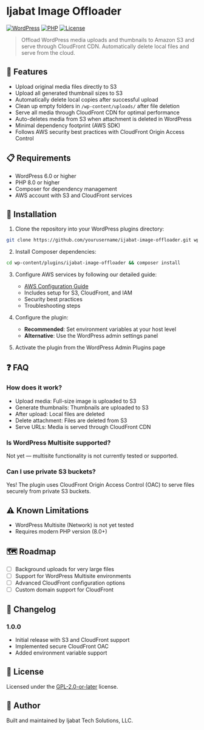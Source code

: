 # Ijabat Image Offloader

[![WordPress](https://img.shields.io/badge/WordPress-6.0%2B-blue.svg)](https://wordpress.org/)
[![PHP](https://img.shields.io/badge/PHP-8.0%2B-purple.svg)](https://php.net/)
[![License](https://img.shields.io/badge/License-GPL%20v2-blue.svg)](https://www.gnu.org/licenses/gpl-2.0.html)

> Offload WordPress media uploads and thumbnails to Amazon S3 and serve through CloudFront CDN. Automatically delete local files and serve from the cloud.

## 🚀 Features

- Upload original media files directly to S3
- Upload all generated thumbnail sizes to S3
- Automatically delete local copies after successful upload
- Clean up empty folders in `/wp-content/uploads/` after file deletion
- Serve all media through CloudFront CDN for optimal performance
- Auto-deletes media from S3 when attachment is deleted in WordPress
- Minimal dependency footprint (AWS SDK)
- Follows AWS security best practices with CloudFront Origin Access Control

## 📋 Requirements

- WordPress 6.0 or higher
- PHP 8.0 or higher
- Composer for dependency management
- AWS account with S3 and CloudFront services

## 🔧 Installation

1. Clone the repository into your WordPress plugins directory:
```bash
git clone https://github.com/yourusername/ijabat-image-offloader.git wp-content/plugins/ijabat-image-offloader
```

2. Install Composer dependencies:
```bash
cd wp-content/plugins/ijabat-image-offloader && composer install
```

3. Configure AWS services by following our detailed guide:
   - [AWS Configuration Guide](readme/aws_config.md)
   - Includes setup for S3, CloudFront, and IAM
   - Security best practices
   - Troubleshooting steps

4. Configure the plugin:
   - **Recommended**: Set environment variables at your host level
   - **Alternative**: Use the WordPress admin settings panel

5. Activate the plugin from the WordPress Admin Plugins page

## ❓ FAQ

### How does it work?
- Upload media: Full-size image is uploaded to S3
- Generate thumbnails: Thumbnails are uploaded to S3
- After upload: Local files are deleted
- Delete attachment: Files are deleted from S3
- Serve URLs: Media is served through CloudFront CDN

### Is WordPress Multisite supported?
Not yet — multisite functionality is not currently tested or supported.

### Can I use private S3 buckets?
Yes! The plugin uses CloudFront Origin Access Control (OAC) to serve files securely from private S3 buckets.

## ⚠️ Known Limitations

- WordPress Multisite (Network) is not yet tested
- Requires modern PHP version (8.0+)

## 🗺️ Roadmap

- [ ] Background uploads for very large files
- [ ] Support for WordPress Multisite environments
- [ ] Advanced CloudFront configuration options
- [ ] Custom domain support for CloudFront

## 📝 Changelog

### 1.0.0
- Initial release with S3 and CloudFront support
- Implemented secure CloudFront OAC
- Added environment variable support

## 📜 License

Licensed under the [GPL-2.0-or-later](https://www.gnu.org/licenses/gpl-2.0.html) license.

## 👥 Author

Built and maintained by Ijabat Tech Solutions, LLC.
